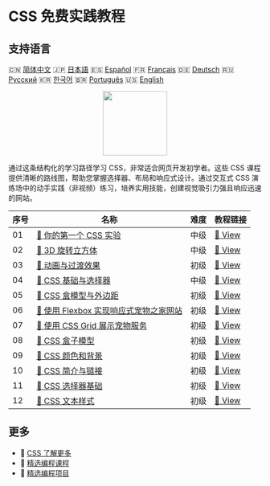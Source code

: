 # CSS 免费实践教程

## 支持语言

🇨🇳 [简体中文](README_zh.md) 🇯🇵 [日本語](README_ja.md) 🇪🇸 [Español](README_es.md) 🇫🇷 [Français](README_fr.md) 🇩🇪 [Deutsch](README_de.md) 🇷🇺 [Русский](README_ru.md) 🇰🇷 [한국어](README_ko.md) 🇧🇷 [Português](README_pt.md) 🇺🇸 [English](README.md) 

<div align="center">
<img width="128px" src="https://file.labex.io/path/YheSJQuYYCNJ.png">
</div>

通过这条结构化的学习路径学习 CSS，非常适合网页开发初学者。这些 CSS 课程提供清晰的路线图，帮助您掌握选择器、布局和响应式设计。通过交互式 CSS 演练场中的动手实践（非视频）练习，培养实用技能，创建视觉吸引力强且响应迅速的网站。

|   序号 | 名称                                                                                                                           | 难度   | 教程链接                                                                                        |
|--------|--------------------------------------------------------------------------------------------------------------------------------|--------|-------------------------------------------------------------------------------------------------|
|     01 | [📖 你的第一个 CSS 实验](https://labex.io/zh/tutorials/css-your-first-css-lab-92744)                                           | 中级   | [🔗 View](https://labex.io/zh/tutorials/css-your-first-css-lab-92744)                           |
|     02 | [📖 3D 旋转立方体](https://labex.io/zh/tutorials/css-3d-rotating-cube-165641)                                                  | 中级   | [🔗 View](https://labex.io/zh/tutorials/css-3d-rotating-cube-165641)                            |
|     03 | [📖 动画与过渡效果](https://labex.io/zh/tutorials/css-animations-and-transitions-289073)                                       | 初级   | [🔗 View](https://labex.io/zh/tutorials/css-animations-and-transitions-289073)                  |
|     04 | [📖 CSS 基础与选择器](https://labex.io/zh/tutorials/css-css-basics-and-selectors-289074)                                       | 中级   | [🔗 View](https://labex.io/zh/tutorials/css-css-basics-and-selectors-289074)                    |
|     05 | [📖 CSS 盒模型与外边距](https://labex.io/zh/tutorials/css-css-box-model-and-margins-289075)                                    | 初级   | [🔗 View](https://labex.io/zh/tutorials/css-css-box-model-and-margins-289075)                   |
|     06 | [📖 使用 Flexbox 实现响应式宠物之家网站](https://labex.io/zh/tutorials/css-responsive-pet-s-house-website-with-flexbox-289076) | 初级   | [🔗 View](https://labex.io/zh/tutorials/css-responsive-pet-s-house-website-with-flexbox-289076) |
|     07 | [📖 使用 CSS Grid 展示宠物服务](https://labex.io/zh/tutorials/css-pet-service-showcase-with-css-grid-289077)                   | 初级   | [🔗 View](https://labex.io/zh/tutorials/css-pet-service-showcase-with-css-grid-289077)          |
|     08 | [📖 CSS 盒子模型](https://labex.io/zh/tutorials/css-css-box-model-598028)                                                      | 初级   | [🔗 View](https://labex.io/zh/tutorials/css-css-box-model-598028)                               |
|     09 | [📖 CSS 颜色和背景](https://labex.io/zh/tutorials/css-css-colors-and-backgrounds-598029)                                       | 初级   | [🔗 View](https://labex.io/zh/tutorials/css-css-colors-and-backgrounds-598029)                  |
|     10 | [📖 CSS 简介与链接](https://labex.io/zh/tutorials/css-css-introduction-and-linking-598030)                                     | 初级   | [🔗 View](https://labex.io/zh/tutorials/css-css-introduction-and-linking-598030)                |
|     11 | [📖 CSS 选择器基础](https://labex.io/zh/tutorials/css-css-selectors-basics-598033)                                             | 初级   | [🔗 View](https://labex.io/zh/tutorials/css-css-selectors-basics-598033)                        |
|     12 | [📖 CSS 文本样式](https://labex.io/zh/tutorials/css-css-text-styling-598036)                                                   | 初级   | [🔗 View](https://labex.io/zh/tutorials/css-css-text-styling-598036)                            |

## 更多

- 🔗 [CSS 了解更多](https://labex.io/zh/skilltrees/css)
- 🔗 [精选编程课程](https://github.com/labex-labs/awesome-programming-courses)
- 🔗 [精选编程项目](https://github.com/labex-labs/awesome-programming-projects)

